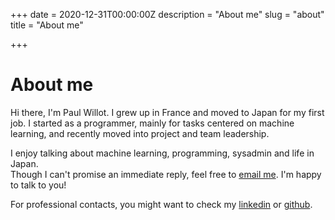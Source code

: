 +++
date = 2020-12-31T00:00:00Z
description = "About me"
slug = "about"
title = "About me"

+++
# About me

Hi there, I'm Paul Willot. I grew up in France and moved to Japan for my first job. I started as a programmer, mainly for tasks centered on machine learning, and recently moved into project and team leadership.

I enjoy talking about machine learning, programming, sysadmin and life in Japan.  
Though I can't promise an immediate reply, feel free to [email me](mailto:kiwi.pwillot+blog@gmail.com). I'm happy to talk to you!

For professional contacts, you might want to check my [linkedin](https://www.linkedin.com/in/paul-willot-903a6b5b/) or [github](https://github.com/m3at).